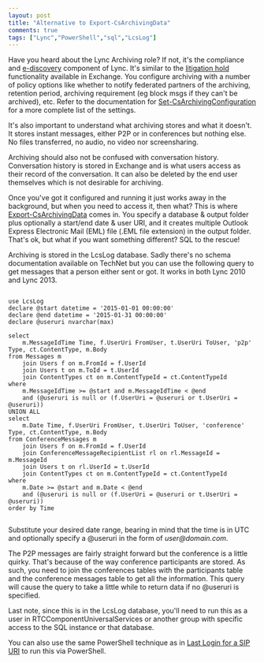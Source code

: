 ```yaml
---
layout: post
title: "Alternative to Export-CsArchivingData"
comments: true
tags: ["Lync","PowerShell","sql","LcsLog"]
---
```


Have you heard about the Lync Archiving role? If not, it's the compliance and [e-discovery](http://en.wikipedia.org/wiki/Electronic_discovery) component of Lync. It's similar to the [litigation hold](https://technet.microsoft.com/en-us/library/ff637980.aspx) functionality available in Exchange. You configure archiving with a number of policy options like whether to notify federated partners of the archiving, retention period, archiving requirement (eg block msgs if they can't be archived), etc. Refer to the documentation for [Set-CsArchivingConfiguration](https://technet.microsoft.com/en-us/library/gg413030.aspx) for a more complete list of the settings.

It's also important to understand what archiving stores and what it doesn't. It stores instant messages, either P2P or in conferences but nothing else. No files transferred, no audio, no video nor screensharing.

Archiving should also not be confused with conversation history. Conversation history is stored in Exchange and is what users access as their record of the conversation. It can also be deleted by the end user themselves which is not desirable for archiving.

Once you've got it configured and running it just works away in the background, but when you need to access it, then what? This is where [Export-CsArchivingData](https://technet.microsoft.com/en-us/library/gg398452.aspx) comes in. You specify a database & output folder plus optionally a start/end date & user URI, and it creates multiple Outlook Express Electronic Mail (EML) file (.EML file extension) in the output folder. That's ok, but what if you want something different? SQL to the rescue!

Archiving is stored in the LcsLog database. Sadly there's no schema documentation available on TechNet but you can use the following query to get messages that a person either sent or got. It works in both Lync 2010 and Lync 2013.

<pre class="hljs sql"><code>
use LcsLog
declare @start datetime = '2015-01-01 00:00:00'
declare @end datetime = '2015-01-31 00:00:00'
declare @useruri nvarchar(max)

select
	m.MessageIdTime Time, f.UserUri FromUser, t.UserUri ToUser, 'p2p' Type, ct.ContentType, m.Body
from Messages m
	join Users f on m.FromId = f.UserId
	join Users t on m.ToId = t.UserId
	join ContentTypes ct on m.ContentTypeId = ct.ContentTypeId
where
	m.MessageIdTime >= @start and m.MessageIdTime < @end
	and (@useruri is null or (f.UserUri = @useruri or t.UserUri = @useruri))
UNION ALL
select
	m.Date Time, f.UserUri FromUser, t.UserUri ToUser, 'conference' Type, ct.ContentType, m.Body
from ConferenceMessages m
	join Users f on m.FromId = f.UserId
	join ConferenceMessageRecipientList rl on rl.MessageId = m.MessageId
	join Users t on rl.UserId = t.UserId
	join ContentTypes ct on m.ContentTypeId = ct.ContentTypeId
where
	m.Date >= @start and m.Date < @end
	and (@useruri is null or (f.UserUri = @useruri or t.UserUri = @useruri))
order by Time

</code></pre>

Substitute your desired date range, bearing in mind that the time is in UTC and optionally specify a @useruri in the form of _user@domain.com_.

The P2P messages are fairly straight forward but the conference is a little quirky. That's because of the way conference participants are stored. As such, you need to join the conferences tables with the participants table and the conference messages table to get all the information. This query will cause the query to take a little while to return data if no @useruri is specified.

Last note, since this is in the LcsLog database, you'll need to run this as a user in RTCComponentUniversalServices or another group with specific access to the SQL instance or that database.

You can also use the same PowerShell technique as in [Last Login for a SIP URI](/2015/02/22/last-login-for-a-sip-uri.html) to run this via PowerShell.

